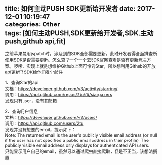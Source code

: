 title: 如何主动PUSH SDK更新给开发者
date: 2017-12-01 10:19:47  
categories: Other  
tags: [如何主动PUSH,SDK更新给开发者,SDK,主动push,github api,fit]
---

之前苹果禁用jspatch时，涉及到的SDK全部需要更新。此时开发者得全面排查所使用SDK是否需要更新。怎么查？一个一个去SDK官网查看是否有更新解决方案。啰嗦，实现上就是想维护Github上面可怜的Star，所以想利用Github的开放api更新了SDK给他们发个邮件  

1、查询Star的api  
文档：https://developer.github.com/v3/activity/starring/  
调用：https://api.github.com/repos/2tu/fit/stargazers  
发现只有user，没有其邮箱  

2、查询用户信息  
文档：https://developer.github.com/v3/users/  
调用：https://api.github.com/users/2tu  
发现并没有想要的email，提示如下：  
Note: The returned email is the user's publicly visible email address (or null if the user has not specified a public email address in their profile). The publicly visible email address only displays for authenticated API users.  
只能显示用户自己的email，虽然可以通过爬虫直接爬取，但是不正当，该想法搁置